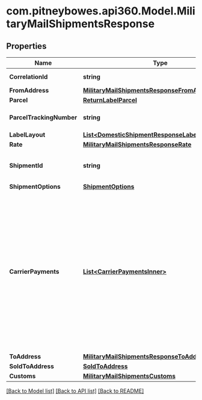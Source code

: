 # com.pitneybowes.api360.Model.MilitaryMailShipmentsResponse

## Properties

Name | Type | Description | Notes
------------ | ------------- | ------------- | -------------
**CorrelationId** | **string** | Key assigned by the shipping system to the transaction. | [optional] 
**FromAddress** | [**MilitaryMailShipmentsResponseFromAddress**](MilitaryMailShipmentsResponseFromAddress.md) |  | [optional] 
**Parcel** | [**ReturnLabelParcel**](ReturnLabelParcel.md) |  | [optional] 
**ParcelTrackingNumber** | **string** | The Tracking number given to the Parcel for tracking purpose. | [optional] 
**LabelLayout** | [**List&lt;DomesticShipmentResponseLabelLayoutInner&gt;**](DomesticShipmentResponseLabelLayoutInner.md) |  | [optional] 
**Rate** | [**MilitaryMailShipmentsResponseRate**](MilitaryMailShipmentsResponseRate.md) |  | [optional] 
**ShipmentId** | **string** | A unique identifier for the shipment, generated by the system in response to shipment purchase. | [optional] 
**ShipmentOptions** | [**ShipmentOptions**](ShipmentOptions.md) |  | [optional] 
**CarrierPayments** | [**List&lt;CarrierPaymentsInner&gt;**](CarrierPaymentsInner.md) | Defines how carrier charges are billed to a third party. Use this field to specify  account and charge type details for transportation and/or duties and taxes. This  field is optional and currently supported for FedEx, UPS, and DHL Express.  - If no &#x60;party&#x60; (who will pay for TRANSPORTATION_CHARGES or duties and taxes) is explicitly specified during shipment creation, the charges will automatically default to the sender (shipper). To direct charges to a different party, the appropriate bill-to details must be provided in the request.  | [optional] 
**ToAddress** | [**MilitaryMailShipmentsResponseToAddress**](MilitaryMailShipmentsResponseToAddress.md) |  | [optional] 
**SoldToAddress** | [**SoldToAddress**](SoldToAddress.md) |  | [optional] 
**Customs** | [**MilitaryMailShipmentsCustoms**](MilitaryMailShipmentsCustoms.md) |  | [optional] 

[[Back to Model list]](../../README.md#documentation-for-models) [[Back to API list]](../../README.md#documentation-for-api-endpoints) [[Back to README]](../../README.md)

